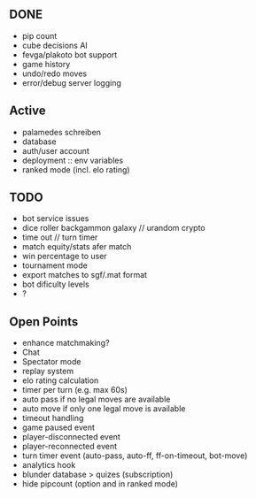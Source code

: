 ## DONE
- pip count
- cube decisions AI
- fevga/plakoto bot support
- game history
- undo/redo moves
- error/debug server logging

## Active
- palamedes schreiben
- database
- auth/user account
- deployment :: env variables
- ranked mode (incl. elo rating)

## TODO 
- bot service issues
- dice roller backgammon galaxy // urandom crypto
- time out // turn timer
- match equity/stats afer match
- win percentage to user
- tournament mode
- export matches to sgf/.mat format
- bot dificulty levels
- ?

## Open Points
- enhance matchmaking?
- Chat
- Spectator mode
- replay system
- elo rating calculation
- timer per turn (e.g. max 60s)
- auto pass if no legal moves are available
- auto move if only one legal move is available
- timeout handling
- game paused event
- player-disconnected event
- player-reconnected event
- turn timer event (auto-pass, auto-ff, ff-on-timeout, bot-move)
- analytics hook
- blunder database > quizes (subscription)
- hide pipcount (option and in ranked mode)
